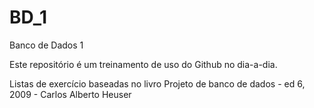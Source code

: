 # BD_1
Banco de Dados 1

Este repositório é um treinamento de uso do Github no dia-a-dia.

Listas de exercício baseadas no livro Projeto de banco de dados - ed 6, 2009 - Carlos Alberto Heuser
